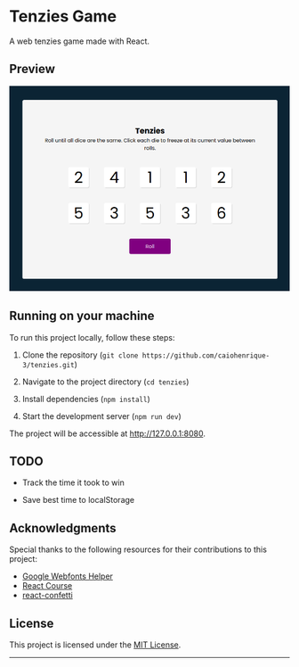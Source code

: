 # Tenzies Game

A web tenzies game made with React.

## Preview

![Screenshot1](src/assets/showcase.png)

## Running on your machine

To run this project locally, follow these steps:

1. Clone the repository
   (`git clone https://github.com/caiohenrique-3/tenzies.git`)

2. Navigate to the project directory (`cd tenzies`)

3. Install dependencies (`npm install`)

4. Start the development server (`npm run dev`)

The project will be accessible at http://127.0.0.1:8080.

## TODO

- Track the time it took to win

- Save best time to localStorage

## Acknowledgments

Special thanks to the following resources for their contributions to this
project:

- [Google Webfonts Helper](https://gwfh.mranftl.com/fonts)
- [React Course](https://youtube.com/watch?v=bMknfKXIFA8)
- [react-confetti](https://github.com/alampros/react-confetti)

## License

This project is licensed under the [MIT License](LICENSE).

---
